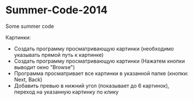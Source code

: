 Summer-Code-2014
================

Some summer code

Картинки:
* Создать программу просматривающую картинки (необходимо указывать прямой путь к картинке)
* Создать программу просматривающую картинки (Нажатем кнопки выводит окно "Browse")
* Программа просматривает все картинки в указанной папке (кнопки: Next, Back)
* Добавить превью в нижний угол (показывает до 6 картинок), переход на указанную картинку по клику

